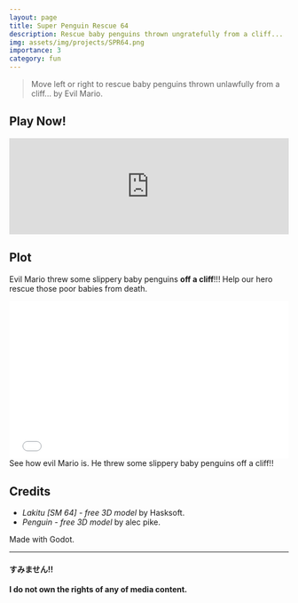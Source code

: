 ```yaml
---
layout: page
title: Super Penguin Rescue 64
description: Rescue baby penguins thrown ungratefully from a cliff...
img: assets/img/projects/SPR64.png
importance: 3
category: fun
---
```


> Move left or right to rescue baby penguins thrown unlawfully from a cliff... by Evil Mario.

## Play Now!

<div>
    <style>
        .itch-widget-container {
            display: block;
            margin-left: auto;
            margin-right: auto;
            position: relative;
            padding-bottom: 173px;
            height: 0;
            overflow: hidden;
            max-width: 558px;
        }
        .itch-widget-container iframe,
        .itch-widget-container object,
        .itch-widget-container embed {
            position: absolute;
            top: 0;
            left: 0;
            width: 100%;
            height: 100%;
        }
    </style>
    <div class='itch-widget-container'>
        <iframe frameborder="0" src="https://itch.io/embed/1821161?border_width=4&amp;bg_color=fafbfc&amp;fg_color=43546f&amp;link_color=f186be&amp;border_color=aac7dc" width="558" height="173"><a href="https://aestial.itch.io/super-penguin-rescue-64">Super Penguin Rescue 64 by Liquid Cat</a></iframe>
    </div>
</div>

## Plot
Evil Mario threw some slippery baby penguins **off a cliff**!!!
Help our hero rescue those poor babies from death.

<div>
    <style>
        .embed-container {
            position: relative;
            padding-bottom: 56.25%;
            height: 0;
            overflow: hidden;
            max-width: 100%;
        }
        .embed-container iframe,
        .embed-container object,
        .embed-container embed {
            position: absolute;
            top: 0;
            left: 0;
            width: 100%;
            height: 100%;
        }
    </style>
    <div class='embed-container'>
        <iframe src="//www.youtube.com/embed/QhWzjn3JZVM" allowfullscreen="" frameborder="0"></iframe>
    </div>
</div>
<div class="caption">
    See how evil Mario is. He threw some slippery baby penguins off a cliff!!
</div>


## Credits
- *Lakitu [SM 64] - free 3D model* by Hasksoft.
- *Penguin - free 3D model* by alec pike. 

Made with Godot.

---
#### すみません!!
**I do not own the rights of any of media content.**
